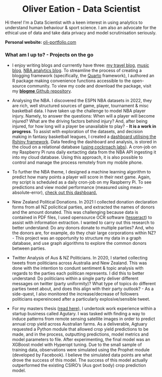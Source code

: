 <h1 align="center"> Oliver Eation - Data Scientist</h1>

Hi there! I'm a Data Scientist with a keen interest in using analytics to understand human behaviour & sport science. I am also an advocate for the ethical use of data and take data privacy and model scrutinisation seriously.

**Personal website:** [oli-portfolio.com](https://oli-portfolio.netlify.app/)


### What am I up to? - Projects on the go

- I enjoy writing blogs and currrently have three: [my travel blog](https://shaggycamel-travelblog.netlify.app/), [music blog](https://shaggycamel.quarto.pub/freds_music_blog/), [NBA analytics blog](https://shaggycamel.quarto.pub/fantasy-2023/). To streamline the process of creating a blogging framework (specifically, the [Quarto](https://quarto.org/) framework), I authored an R package making convenience functions accessible to the open-source community. To view my code and download the package, visit my [**blogme** Github repository](https://github.com/shaggycamel/blogme).

- Analysing the NBA. I discovered the ESPN NBA datasets in 2022, they are rich, well structured sources of game, player, tournament & misc basketball data. I have taken up the challenge to model NBA player injury. Namely, to answer the questions: When will a player will become injured? What are the driving factors behind injury? And, after being injured, for how long will a player be unavailable to play? - __It is a work in progress__. To assist with exploration of the datasets, and decision making in fantasy basketball leagues, I created a [dashboard utilising the Rshiny framework](https://shaggycamel.shinyapps.io/FantasyNBA/). Data feeding the dashboard and analysis, is stored in the cloud on a relational database ([using cockroach labs](https://www.cockroachlabs.com/)). A cron-job on my Raspberry Pi runs daily exrtacting data from the NBA API ingesting it into my cloud database. Using this approach, it is also possible to control and manage the process remotely from my mobile phone.

- To further the NBA theme, I designed a machine learning algorithm to predict how many points a player will score in their next game. Again, my script is scheduled as a daily cron-job on my Raspberry Pi. To see predictions and view model performance (measured using mean-absolute-error), [check out this dashboard.](https://shaggycamel.shinyapps.io/NBA-Player-Points-Prediction/)

- New Zealand Political Donations. In 2021 I collected donation declaration forms from all NZ policitical parties, and extracted the names of donors and the amount donated. This was challenging because data is contained in PDF files, I used opensource OCR software ([tesseract](https://github.com/tesseract-ocr/tesseract)) to assist with information extraction. I wanted to carry out this research to better understand: Do any donors donate to multiple parties? And, who the donors are, for example, do they chair large corporations within NZ? - This project was an opportunity to structure my data in a graph database, and use graph algorithms to explore the common donors between parties.

- Twitter Analysis of Aus & NZ Politicians. In 2020, I started collecting tweets from politicians across Australia and New Zealand. This was done with the intention to condunt sentiment & topic analysis with regards to the parties each politican represents. I did this to better understand: Do politicians within a single party deliver different messages on twitter (party uniformity)? What type of topics do different parties tweet about, and does this align with their party outlook? - As a side-quest, I also monitored the increase/decrease of followers politicians expereinceed after a particularly explosive/sensible tweet.

- For my masters thesis ([read here](https://drive.google.com/file/d/1a28B6vzlVzTqRGa1yIGfOYc2CE5ecGZE/view?pli=1)), I undertook work experience within a startup business called Agutary. I was tasked with finding a way to induce patterns from remote sensing satellite images in order to predict annual crop yield across Australian farms. As a deliverable, Agtuary requested a Python module that allowed crop yield predictions to be made, and in the process, outputting predictions, model metrics and model parameters to file. After experimenting, the final model was an XGBoost model with Hyperopt tuning. Due to the small sample of training data, observations were simulated using the Prophet module (developed by Facebook). I believe the simulated data points are what drove the success of this model. The success of this model actually outperformed the existing CSIRO’s (Aus govt body) crop prediction model.

